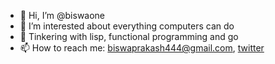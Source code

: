 - 👋 Hi, I’m @biswaone
- 👀 I’m interested about everything computers can do
- 🌱 Tinkering with lisp, functional programming and go
- 📫 How to reach me: biswaprakash444@gmail.com, [twitter](https://twitter.com/biswaprakash14)

<!---
biswaone/biswaone is a ✨ special ✨ repository because its `README.md` (this file) appears on your GitHub profile.
You can click the Preview link to take a look at your changes.
--->
